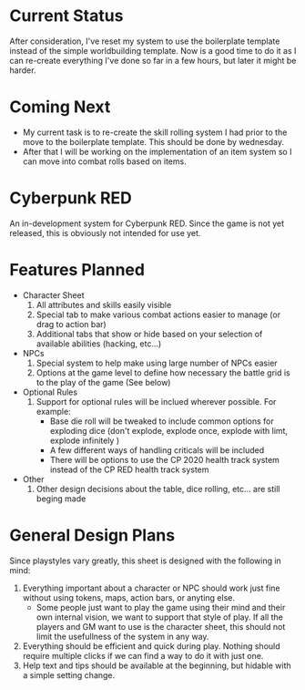 # Current Status

After consideration, I've reset my system to use the boilerplate template instead of the simple worldbuilding template. Now is a good time to do it as I can re-create everything I've done so far in a few hours, but later it might be harder.

# Coming Next

- My current task is to re-create the skill rolling system I had prior to the move to the boilerplate template. This should be done by wednesday.
- After that I will be working on the implementation of an item system so I can move into combat rolls based on items.

# Cyberpunk RED

An in-development system for Cyberpunk RED. Since the game is not yet released, this is obviously not intended for use yet.

# Features Planned

- Character Sheet
  1. All attributes and skills easily visible
  2. Special tab to make various combat actions easier to manage (or drag to action bar)
  3. Additional tabs that show or hide based on your selection of available abilities (hacking, etc...)
- NPCs
  1. Special system to help make using large number of NPCs easier
  2. Options at the game level to define how necessary the battle grid is to the play of the game (See below)
- Optional Rules
  1. Support for optional rules will be inclued wherever possible. For example:
     - Base die roll will be tweaked to include common options for exploding dice (don't explode, explode once, explode with limt, explode infinitely )
	 - A few different ways of handling criticals will be included
	 - There will be options to use the CP 2020 health track system instead of the CP RED health track system
- Other
  1. Other design decisions about the table, dice rolling, etc... are still beging made
  
# General Design Plans

Since playstyles vary greatly, this sheet is designed with the following in mind:

1. Everything important about a character or NPC should work just fine without using tokens, maps, action bars, or anyting else.
   - Some people just want to play the game using their mind and their own internal vision, we want to support that style of play. If all the players and GM want to use is the character sheet, this should not limit the usefullness of the system in any way.
2. Everything should be efficient and quick during play. Nothing should require multiple clicks if we can find a way to do it with just one.
3. Help text and tips should be available at the beginning, but hidable with a simple setting change.
